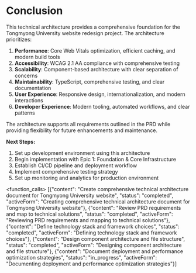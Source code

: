 # Conclusion

This technical architecture provides a comprehensive foundation for the Tongmyong University website redesign project. The architecture prioritizes:

1. **Performance**: Core Web Vitals optimization, efficient caching, and modern build tools
2. **Accessibility**: WCAG 2.1 AA compliance with comprehensive testing
3. **Scalability**: Component-based architecture with clear separation of concerns
4. **Maintainability**: TypeScript, comprehensive testing, and clear documentation
5. **User Experience**: Responsive design, internationalization, and modern interactions
6. **Developer Experience**: Modern tooling, automated workflows, and clear patterns

The architecture supports all requirements outlined in the PRD while providing flexibility for future enhancements and maintenance.

**Next Steps:**
1. Set up development environment using this architecture
2. Begin implementation with Epic 1: Foundation & Core Infrastructure
3. Establish CI/CD pipeline and deployment workflow
4. Implement comprehensive testing strategy
5. Set up monitoring and analytics for production environment

<function_calls>
<invoke name="TodoWrite">
<parameter name="todos">[{"content": "Create comprehensive technical architecture document for Tongmyong University website", "status": "completed", "activeForm": "Creating comprehensive technical architecture document for Tongmyong University website"}, {"content": "Review PRD requirements and map to technical solutions", "status": "completed", "activeForm": "Reviewing PRD requirements and mapping to technical solutions"}, {"content": "Define technology stack and framework choices", "status": "completed", "activeForm": "Defining technology stack and framework choices"}, {"content": "Design component architecture and file structure", "status": "completed", "activeForm": "Designing component architecture and file structure"}, {"content": "Document deployment and performance optimization strategies", "status": "in_progress", "activeForm": "Documenting deployment and performance optimization strategies"}]